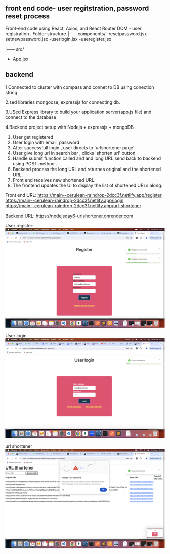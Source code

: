 ## front end code- user regitstration, password reset process ##

Front-end code using React, Axios, and React Router DOM - user registration .
Folder structure
├── components/
 -resetpassword.jsx
 -setnewpassword.jsx
 -userlogin.jsx
 -useregister.jsx

 ├── src/
   - App.jsx

## backend ##
1.Connected to cluster with compass and connet to DB using conection string.

2.sed libraries mongoose, expressjs for connecting db.

3.USed Express library to build your application server(app.js file) and connect to the database

4.Backend project setup with Nodejs + expressjs + mongoDB



1. User get registered
2. User login with email, password
3. After successfull login , user directs to 'urlshortener page'
4. User give long url in search bar , clicks 'shorten url' button
5. Handle submit function called and and long URL send back to backend using POST method .
6. Backend process the long URL and returnes original and the shortened URL.
7. Front end receives new shortened URL.
8. The frontend updates the UI to display the list of shortened URLs along.




Front end URL:
https://main--cerulean-raindrop-2dcc3f.netlify.app/register     
 https://main--cerulean-raindrop-2dcc3f.netlify.app/login          
 https://main--cerulean-raindrop-2dcc3f.netlify.app/url-shortener

Backend URL:
https://nodejsday6-urlshortener.onrender.com


User register:
![alt text](image-6.png)

User login
![alt text](image-1.png)

url shortener
![alt text](image-7.png)
